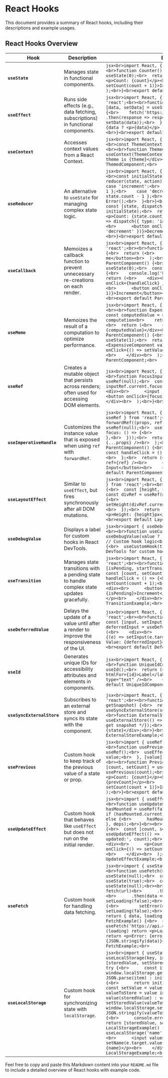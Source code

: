# React Hooks

This document provides a summary of React hooks, including their descriptions and example usages.

## React Hooks Overview

| Hook                        | Description                                                                                              | Example Code                                                                                                        |
|-----------------------------|----------------------------------------------------------------------------------------------------------|---------------------------------------------------------------------------------------------------------------------|
| **`useState`**              | Manages state in functional components.                                                                  | ```jsx<br>import React, { useState } from 'react';<br><br>function Counter() {<br>  const [count, setCount] = useState(0);<br>  return (<br>    <div><br>      <p>Count: {count}</p><br>      <button onClick={() => setCount(count + 1)}>Increment</button><br>    </div><br>  );<br>}<br>export default Counter;<br>``` |
| **`useEffect`**             | Runs side effects (e.g., data fetching, subscriptions) in functional components.                        | ```jsx<br>import React, { useEffect, useState } from 'react';<br><br>function DataFetcher() {<br>  const [data, setData] = useState(null);<br>  useEffect(() => {<br>    fetch('https://api.example.com/data')<br>      .then(response => response.json())<br>      .then(data => setData(data));<br>  }, []);<br>  return (<br>    <div>{data ? <p>{data}</p> : <p>Loading...</p>}</div><br>  );<br>}<br>export default DataFetcher;<br>``` |
| **`useContext`**            | Accesses context values from a React Context.                                                            | ```jsx<br>import React, { useContext } from 'react';<br><br>const ThemeContext = React.createContext('light');<br><br>function ThemedComponent() {<br>  const theme = useContext(ThemeContext);<br>  return (<br>    <div>The theme is {theme}</div><br>  );<br>}<br>export default ThemedComponent;<br>``` |
| **`useReducer`**            | An alternative to `useState` for managing complex state logic.                                          | ```jsx<br>import React, { useReducer } from 'react';<br><br>const initialState = { count: 0 };<br>function reducer(state, action) {<br>  switch (action.type) {<br>    case 'increment':<br>      return { count: state.count + 1 };<br>    case 'decrement':<br>      return { count: state.count - 1 };<br>    default:<br>      throw new Error();<br>  }<br>}<br><br>function Counter() {<br>  const [state, dispatch] = useReducer(reducer, initialState);<br>  return (<br>    <div><br>      <p>Count: {state.count}</p><br>      <button onClick={() => dispatch({ type: 'increment' })}>Increment</button><br>      <button onClick={() => dispatch({ type: 'decrement' })}>Decrement</button><br>    </div><br>  );<br>}<br>export default Counter;<br>``` |
| **`useCallback`**           | Memoizes a callback function to prevent unnecessary re-creations on each render.                        | ```jsx<br>import React, { useCallback, useState } from 'react';<br><br>function ExpensiveComponent({ onClick }) {<br>  return (<br>    <button onClick={onClick}>Click me</button><br>  );<br>}<br><br>function ParentComponent() {<br>  const [count, setCount] = useState(0);<br>  const handleClick = useCallback(() => {<br>    console.log('Button clicked');<br>  }, []);<br>  return (<br>    <div><br>      <ExpensiveComponent onClick={handleClick} /><br>      <p>Count: {count}</p><br>      <button onClick={() => setCount(count + 1)}>Increment</button><br>    </div><br>  );<br>}<br>export default ParentComponent;<br>``` |
| **`useMemo`**               | Memoizes the result of a computation to optimize performance.                                           | ```jsx<br>import React, { useMemo, useState } from 'react';<br><br>function ExpensiveComponent({ value }) {<br>  const computedValue = useMemo(() => {<br>    // Expensive computation<br>    return value * 2;<br>  }, [value]);<br>  return (<br>    <div>Computed Value: {computedValue}</div><br>  );<br>}<br><br>function ParentComponent() {<br>  const [value, setValue] = useState(1);<br>  return (<br>    <div><br>      <ExpensiveComponent value={value} /><br>      <button onClick={() => setValue(value + 1)}>Increment</button><br>    </div><br>  );<br>}<br>export default ParentComponent;<br>``` |
| **`useRef`**                | Creates a mutable object that persists across renders; often used for accessing DOM elements.          | ```jsx<br>import React, { useRef } from 'react';<br><br>function FocusInput() {<br>  const inputRef = useRef(null);<br>  const focusInput = () => {<br>    inputRef.current.focus();<br>  };<br>  return (<br>    <div><br>      <input ref={inputRef} type="text" /><br>      <button onClick={focusInput}>Focus the input</button><br>    </div><br>  );<br>}<br>export default FocusInput;<br>``` |
| **`useImperativeHandle`**   | Customizes the instance value that is exposed when using `ref` with `forwardRef`.                        | ```jsx<br>import React, { forwardRef, useImperativeHandle, useRef } from 'react';<br><br>const FancyInput = forwardRef((props, ref) => {<br>  const inputRef = useRef(null);<br>  useImperativeHandle(ref, () => ({<br>    focus: () => {<br>      inputRef.current.focus();<br>    },<br>  }));<br>  return (<br>    <input ref={inputRef} {...props} /><br>  );<br>});<br><br>function ParentComponent() {<br>  const ref = useRef(null);<br>  const handleClick = () => {<br>    ref.current.focus();<br>  };<br>  return (<br>    <div><br>      <FancyInput ref={ref} /><br>      <button onClick={handleClick}>Focus Input</button><br>    </div><br>  );<br>}<br>export default ParentComponent;<br>``` |
| **`useLayoutEffect`**       | Similar to `useEffect`, but fires synchronously after all DOM mutations.                              | ```jsx<br>import React, { useLayoutEffect, useRef, useState } from 'react';<br><br>function LayoutEffectExample() {<br>  const [height, setHeight] = useState(0);<br>  const divRef = useRef(null);<br>  useLayoutEffect(() => {<br>    setHeight(divRef.current.getBoundingClientRect().height);<br>  });<br>  return (<br>    <div ref={divRef}><br>      <p>Height: {height}px</p><br>    </div><br>  );<br>}<br>export default LayoutEffectExample;<br>``` |
| **`useDebugValue`**         | Displays a label for custom hooks in React DevTools.                                                  | ```jsx<br>import { useDebugValue, useState } from 'react';<br><br>function useCustomHook(value) {<br>  useDebugValue(value ? 'Value Present' : 'No Value');<br>  // Custom hook logic<br>}<br><br>function Component() {<br>  useCustomHook(true);<br>  return <div>Check React DevTools for custom hook debug value.</div>;<br>}<br>``` |
| **`useTransition`**         | Manages state transitions with a pending state to handle complex state updates gracefully.            | ```jsx<br>import React, { useState, useTransition } from 'react';<br><br>function TransitionExample() {<br>  const [isPending, startTransition] = useTransition();<br>  const [count, setCount] = useState(0);<br>  const handleClick = () => {<br>    startTransition(() => {<br>      setCount(count + 1);<br>    });<br>  };<br>  return (<br>    <div><br>      <button onClick={handleClick} disabled={isPending}>Increment</button><br>      <p>Count: {count}</p><br>    </div><br>  );<br>}<br>export default TransitionExample;<br>``` |
| **`useDeferredValue`**      | Delays the update of a value until after a render to improve the responsiveness of the UI.             | ```jsx<br>import React, { useState, useDeferredValue } from 'react';<br><br>function DeferredValueExample() {<br>  const [input, setInput] = useState('');<br>  const deferredInput = useDeferredValue(input);<br>  return (<br>    <div><br>      <input value={input} onChange={(e) => setInput(e.target.value)} /><br>      <p>Deferred Value: {deferredInput}</p><br>    </div><br>  );<br>}<br>export default DeferredValueExample;<br>``` |
| **`useId`**                | Generates unique IDs for accessibility attributes and elements in components.                          | ```jsx<br>import React, { useId } from 'react';<br><br>function UniqueIdComponent() {<br>  const id = useId();<br>  return (<br>    <div><br>      <label htmlFor={id}>Label</label><br>      <input id={id} type="text" /><br>    </div><br>  );<br>}<br>export default UniqueIdComponent;<br>``` |
| **`useSyncExternalStore`**  | Subscribes to an external store and syncs its state with the component.                                 | ```jsx<br>import React, { useSyncExternalStore } from 'react';<br><br>function useExternalStore(subscribe, getSnapshot) {<br>  return useSyncExternalStore(subscribe, getSnapshot);<br>}<br><br>function ExternalStoreExample() {<br>  const state = useExternalStore(() => {/* subscribe logic */}, () => {/* get snapshot */});<br>  return <div>External Store State: {state}</div>;<br>}<br>export default ExternalStoreExample;<br>``` |
| **`usePrevious`**          | Custom hook to keep track of the previous value of a state or prop.                                    | ```jsx<br>import { useRef, useEffect } from 'react';<br><br>function usePrevious(value) {<br>  const ref = useRef();<br>  useEffect(() => {<br>    ref.current = value;<br>  }, [value]);<br>  return ref.current;<br>}<br><br>function PreviousValueExample() {<br>  const [count, setCount] = useState(0);<br>  const prevCount = usePrevious(count);<br>  return (<br>    <div><br>      <p>Count: {count}</p><br>      <p>Previous Count: {prevCount}</p><br>      <button onClick={() => setCount(count + 1)}>Increment</button><br>    </div><br>  );<br>}<br>export default PreviousValueExample;<br>``` |
| **`useUpdateEffect`**      | Custom hook that behaves like `useEffect` but does not run on the initial render.                       | ```jsx<br>import { useEffect, useRef } from 'react';<br><br>function useUpdateEffect(effect, deps) {<br>  const hasMounted = useRef(false);<br>  useEffect(() => {<br>    if (hasMounted.current) {<br>      effect();<br>    } else {<br>      hasMounted.current = true;<br>    }<br>  }, deps);<br>}<br><br>function UpdateEffectExample() {<br>  const [count, setCount] = useState(0);<br>  useUpdateEffect(() => {<br>    console.log('Count updated:', count);<br>  }, [count]);<br>  return (<br>    <div><br>      <p>Count: {count}</p><br>      <button onClick={() => setCount(count + 1)}>Increment</button><br>    </div><br>  );<br>}<br>export default UpdateEffectExample;<br>``` |
| **`useFetch`**             | Custom hook for handling data fetching.                                                                 | ```jsx<br>import { useState, useEffect } from 'react';<br><br>function useFetch(url) {<br>  const [data, setData] = useState(null);<br>  const [loading, setLoading] = useState(true);<br>  const [error, setError] = useState(null);<br><br>  useEffect(() => {<br>    fetch(url)<br>      .then(response => response.json())<br>      .then(data => {<br>        setData(data);<br>        setLoading(false);<br>      })<br>      .catch(error => {<br>        setError(error);<br>        setLoading(false);<br>      });<br>  }, [url]);<br><br>  return { data, loading, error };<br>}<br><br>function FetchExample() {<br>  const { data, loading, error } = useFetch('https://api.example.com/data');<br>  if (loading) return <p>Loading...</p>;<br>  if (error) return <p>Error: {error.message}</p>;<br>  return <div>{JSON.stringify(data)}</div>;<br>}<br>export default FetchExample;<br>``` |
| **`useLocalStorage`**      | Custom hook for synchronizing state with `localStorage`.                                                | ```jsx<br>import { useState } from 'react';<br><br>function useLocalStorage(key, initialValue) {<br>  const [storedValue, setStoredValue] = useState(() => {<br>    try {<br>      const item = window.localStorage.getItem(key);<br>      return item ? JSON.parse(item) : initialValue;<br>    } catch (error) {<br>      return initialValue;<br>    }<br>  });<br><br>  const setValue = value => {<br>    try {<br>      const valueToStore = value instanceof Function ? value(storedValue) : value;<br>      setStoredValue(valueToStore);<br>      window.localStorage.setItem(key, JSON.stringify(valueToStore));<br>    } catch (error) {<br>      console.error(error);<br>    }<br>  };<br><br>  return [storedValue, setValue];<br>}<br><br>function LocalStorageExample() {<br>  const [name, setName] = useLocalStorage('name', '');<br>  return (<br>    <div><br>      <input value={name} onChange={(e) => setName(e.target.value)} /><br>      <p>Stored Name: {name}</p><br>    </div><br>  );<br>}<br>export default LocalStorageExample;<br>``` |

Feel free to copy and paste this Markdown content into your `README.md` file to include a detailed overview of React hooks with example code.
